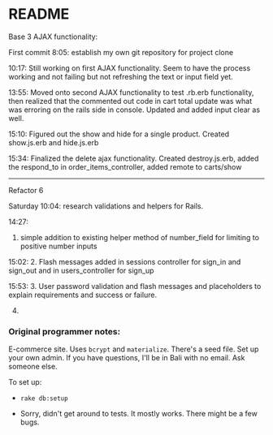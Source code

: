 # README

Base 3 AJAX functionality:

First commit 8:05:
establish my own git repository for project clone

10:17:
Still working on first AJAX functionality.  Seem to have the process working and not failing but not refreshing the text or input field yet.

13:55:
Moved onto second AJAX functionality to test .rb.erb functionality, then realized that the commented out code in cart total update was what was erroring on the rails side in console.
Updated and added input clear as well.

15:10:
Figured out the show and hide for a single product.  Created show.js.erb and hide.js.erb

15:34:
Finalized the delete ajax functionality.  Created destroy.js.erb, added the respond_to in order_items_controller, added remote to carts/show
 ___________________________________________________
Refactor 6

Saturday
10:04:
research validations and helpers for Rails.

14:27:
1. simple addition to existing helper method of number_field for limiting to positive number inputs

15:02:
2. Flash messages added in sessions controller for sign_in and sign_out and in users_controller for sign_up

15:53:
3. User password validation and flash messages and placeholders to explain requirements and success or failure.

4.  

### Original programmer notes:

E-commerce site. Uses `bcrypt` and `materialize`. There's a seed file. Set up your own admin. If you have questions, I'll be in Bali with no email. Ask someone else.

To set up:

* `rake db:setup`

* Sorry, didn't get around to tests. It mostly works. There might be a few bugs.
